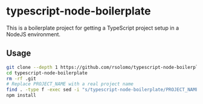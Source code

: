 # typescript-node-boilerplate

This is a boilerplate project for getting a TypeScript project setup in a NodeJS environment.

## Usage

```bash
git clone --depth 1 https://github.com/rsolomo/typescript-node-boilerplate.git
cd typescript-node-boilerplate
rm -rf .git
# Replace PROJECT_NAME with a real project name
find . -type f -exec sed -i "s/typescript-node-boilerplate/PROJECT_NAME/g" {} \;
npm install
```
